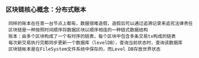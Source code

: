 ### 区块链核心概念：分布式账本  
	 同样的账本在任意一台节点上都有，数据很难造假，造假后可以通过追溯记录来追究法律责任  
	 区块链是一种按照时间顺序将数据区块以顺序相连的一种链式数据结构  
	 账本：由多个区块构成了一个有时序的链表，每个区块中包含多条交易tx构成的链表  
	 每次新交易执行完都同步更新一个数据库（levelDB），查询当前状态时，查询该数据库  
	 区块链帐本是在FileSystem文件系统中保存的，而Level DB存放世界状态  
	
